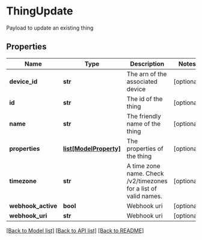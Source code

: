 # ThingUpdate

Payload to update an existing thing
## Properties
Name | Type | Description | Notes
------------ | ------------- | ------------- | -------------
**device_id** | **str** | The arn of the associated device | [optional] 
**id** | **str** | The id of the thing | [optional] 
**name** | **str** | The friendly name of the thing | [optional] 
**properties** | [**list[ModelProperty]**](ModelProperty.md) | The properties of the thing | [optional] 
**timezone** | **str** | A time zone name. Check /v2/timezones for a list of valid names. | [optional] 
**webhook_active** | **bool** | Webhook uri | [optional] 
**webhook_uri** | **str** | Webhook uri | [optional] 

[[Back to Model list]](../README.md#documentation-for-models) [[Back to API list]](../README.md#documentation-for-api-endpoints) [[Back to README]](../README.md)


